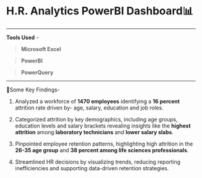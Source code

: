 # H.R. Analytics PowerBI Dashboard📊
---
**Tools Used** -

> **Microsoft Excel**

> **PowerBI**

> **PowerQuery**
---

🔎Some Key Findings-
1. Analyzed a workforce of **1470 employees** identifying a **16 percent** attrition rate driven by- age, salary, education and job roles.

2. Categorized  attrition by key demographics, including age groups, education levels and salary brackets revealing insights like the **highest attrition** among **laboratory technicians** and **lower salary slabs**.

3. Pinpointed employee retention patterns, highlighting high attrition in the **26-35 age group** and **38 percent among life sciences professionals**.

4. Streamlined HR decisions by visualizing trends, reducing reporting inefficiencies and supporting data-driven retention strategies.
